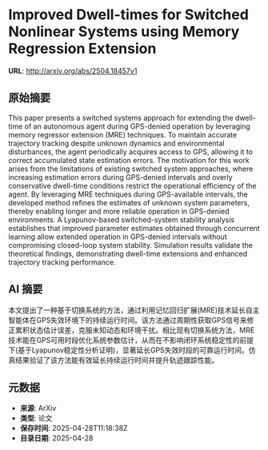 # Improved Dwell-times for Switched Nonlinear Systems using Memory Regression Extension

**URL**: http://arxiv.org/abs/2504.18457v1

## 原始摘要

This paper presents a switched systems approach for extending the dwell-time
of an autonomous agent during GPS-denied operation by leveraging memory
regressor extension (MRE) techniques. To maintain accurate trajectory tracking
despite unknown dynamics and environmental disturbances, the agent periodically
acquires access to GPS, allowing it to correct accumulated state estimation
errors. The motivation for this work arises from the limitations of existing
switched system approaches, where increasing estimation errors during
GPS-denied intervals and overly conservative dwell-time conditions restrict the
operational efficiency of the agent. By leveraging MRE techniques during
GPS-available intervals, the developed method refines the estimates of unknown
system parameters, thereby enabling longer and more reliable operation in
GPS-denied environments. A Lyapunov-based switched-system stability analysis
establishes that improved parameter estimates obtained through concurrent
learning allow extended operation in GPS-denied intervals without compromising
closed-loop system stability. Simulation results validate the theoretical
findings, demonstrating dwell-time extensions and enhanced trajectory tracking
performance.


## AI 摘要

本文提出了一种基于切换系统的方法，通过利用记忆回归扩展(MRE)技术延长自主智能体在GPS失效环境下的持续运行时间。该方法通过周期性获取GPS信号来修正累积状态估计误差，克服未知动态和环境干扰。相比现有切换系统方法，MRE技术能在GPS可用时段优化系统参数估计，从而在不影响闭环系统稳定性的前提下(基于Lyapunov稳定性分析证明)，显著延长GPS失效时段的可靠运行时间。仿真结果验证了该方法能有效延长持续运行时间并提升轨迹跟踪性能。

## 元数据

- **来源**: ArXiv
- **类型**: 论文
- **保存时间**: 2025-04-28T11:18:38Z
- **目录日期**: 2025-04-28
